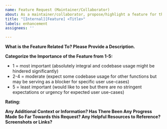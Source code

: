 ```yaml
---
name: Feature Request (Maintainer/Collaborator)
about: As a maintainer/collaborator, propose/highlight a feature for this project
title: "[Internal][Feature] <Title>"
labels: enhancement
assignees: ''

---
```


**What is the Feature Related To? Please Provide a Description.**

**Categorize the Importance of the Feature from 1-5:**
* 1 = most important (absolutely integral and codebase usage might be hindered significantly)
* 2-4 = moderate (expect some codebase usage for other functions but may be serving as a blocker for specific user use-cases)
* 5 = least important (would like to see but there are no stringent expectations or urgency for expected user use-cases)  

**Rating:**

**Any Additional Context or Information? Has There Been Any Progress Made So Far Towards this Request? Any Helpful Resources to Reference? Screenshots or Links?**
